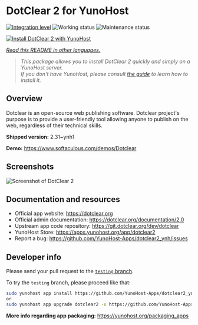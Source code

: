 <!--
N.B.: This README was automatically generated by <https://github.com/YunoHost/apps/tree/master/tools/readme_generator>
It shall NOT be edited by hand.
-->

# DotClear 2 for YunoHost

[![Integration level](https://dash.yunohost.org/integration/dotclear2.svg)](https://ci-apps.yunohost.org/ci/apps/dotclear2/) ![Working status](https://ci-apps.yunohost.org/ci/badges/dotclear2.status.svg) ![Maintenance status](https://ci-apps.yunohost.org/ci/badges/dotclear2.maintain.svg)

[![Install DotClear 2 with YunoHost](https://install-app.yunohost.org/install-with-yunohost.svg)](https://install-app.yunohost.org/?app=dotclear2)

*[Read this README in other languages.](./ALL_README.md)*

> *This package allows you to install DotClear 2 quickly and simply on a YunoHost server.*  
> *If you don't have YunoHost, please consult [the guide](https://yunohost.org/install) to learn how to install it.*

## Overview

Dotclear is an open-source web publishing software. Dotclear project's purpose is to provide a user-friendly tool allowing anyone to publish on the web, regardless of their technical skills.


**Shipped version:** 2.31~ynh1

**Demo:** <https://www.softaculous.com/demos/Dotclear>

## Screenshots

![Screenshot of DotClear 2](./doc/screenshots/ss2_dotclear.png)

## Documentation and resources

- Official app website: <https://dotclear.org>
- Official admin documentation: <https://dotclear.org/documentation/2.0>
- Upstream app code repository: <https://git.dotclear.org/dev/dotclear>
- YunoHost Store: <https://apps.yunohost.org/app/dotclear2>
- Report a bug: <https://github.com/YunoHost-Apps/dotclear2_ynh/issues>

## Developer info

Please send your pull request to the [`testing` branch](https://github.com/YunoHost-Apps/dotclear2_ynh/tree/testing).

To try the `testing` branch, please proceed like that:

```bash
sudo yunohost app install https://github.com/YunoHost-Apps/dotclear2_ynh/tree/testing --debug
or
sudo yunohost app upgrade dotclear2 -u https://github.com/YunoHost-Apps/dotclear2_ynh/tree/testing --debug
```

**More info regarding app packaging:** <https://yunohost.org/packaging_apps>
